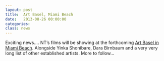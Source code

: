 ```yaml
---
layout: post
title:  Art Basel, Miami Beach
date:   2013-08-26 00:00:00
categories: 
class: news
---
```


Exciting news....
NT’s films will be showing at the forthcoming <a href="https://www.artbasel.com/en/Miami-Beach" target="_blank">Art Basel in Miami Beach</a>.  Alongside Yinka Shonibare, Dara Birnbaum and a very very long list of other established artists. More to follow...

